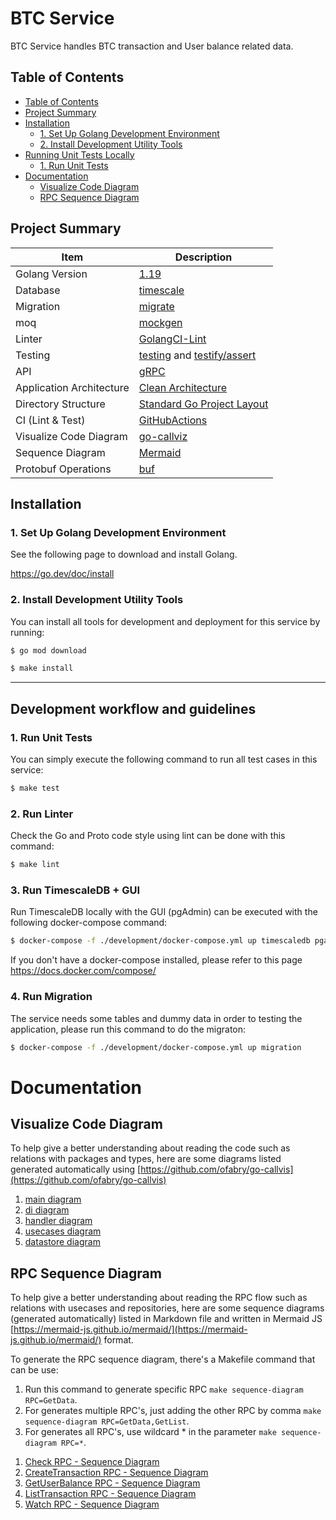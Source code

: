 # BTC Service

BTC Service handles BTC transaction and User balance related data.

## Table of Contents

<!-- @import "[TOC]" {cmd="toc" depthFrom=1 depthTo=6 orderedList=false} -->

<!-- code_chunk_output -->

- [Table of Contents](#table-of-contents)
- [Project Summary](#project-summary)
- [Installation](#installation)
    - [1. Set Up Golang Development Environment](#1-set-up-golang-development-environment)
    - [2. Install Development Utility Tools](#2-install-development-utility-tools)
- [Running Unit Tests Locally](#running-unit-tests-locally)
    - [1. Run Unit Tests](#2-run-unit-tests)
- [Documentation](#documentation)
  - [Visualize Code Diagram](#visualize-code-diagram)
  - [RPC Sequence Diagram](#rpc-sequence-diagram)

<!-- /code_chunk_output -->

## Project Summary

| Item                     | Description                                                                                                           |
|--------------------------|-----------------------------------------------------------------------------------------------------------------------|
| Golang Version           | [1.19](https://golang.org/doc/go1.19)                                                                                 |
| Database                 | [timescale](https://www.timescale.com)                                                                                |
| Migration                | [migrate](https://github.com/golang-migrate/migrate)                                                                  |
| moq                      | [mockgen](https://github.com/golang/mock)                                                                             |
| Linter                   | [GolangCI-Lint](https://github.com/golangci/golangci-lint)                                                            |
| Testing                  | [testing](https://golang.org/pkg/testing/) and [testify/assert](https://godoc.org/github.com/stretchr/testify/assert) |
| API                      | [gRPC](https://grpc.io/docs/tutorials/basic/go/)                                                                      |
| Application Architecture | [Clean Architecture](https://blog.cleancoder.com/uncle-bob/2012/08/13/the-clean-architecture.html)                    |
| Directory Structure      | [Standard Go Project Layout](https://github.com/golang-standards/project-layout)                                      |
| CI (Lint & Test)         | [GitHubActions](https://github.com/features/actions)                                                                  |
| Visualize Code Diagram   | [go-callviz](https://github.com/ofabry/go-callvis)                                                                    |
| Sequence Diagram         | [Mermaid](https://mermaid.js.org)                                                                                     |
| Protobuf Operations      | [buf](https://buf.build)                                                                                              |

## Installation

### 1. Set Up Golang Development Environment

See the following page to download and install Golang.

https://go.dev/doc/install

### 2. Install Development Utility Tools

You can install all tools for development and deployment for this service by running:

```sh
$ go mod download
```

```sh
$ make install
```

---

## Development workflow and guidelines

### 1. Run Unit Tests

You can simply execute the following command to run all test cases in this service:

```sh
$ make test
```

### 2. Run Linter

Check the Go and Proto code style using lint can be done with this command:

```sh
$ make lint
```

### 3. Run TimescaleDB + GUI

Run TimescaleDB locally with the GUI (pgAdmin) can be executed with the following docker-compose command:

```sh
$ docker-compose -f ./development/docker-compose.yml up timescaledb pgadmin
```

If you don't have a docker-compose installed, please refer to this page https://docs.docker.com/compose/

### 4. Run Migration

The service needs some tables and dummy data in order to testing the application, please run this command to do the migraton:

```sh
$ docker-compose -f ./development/docker-compose.yml up migration
```

# Documentation

## Visualize Code Diagram

To help give a better understanding about reading the code
such as relations with packages and types, here are some diagrams listed
generated automatically using [https://github.com/ofabry/go-callvis](https://github.com/ofabry/go-callvis)

<!-- start diagram doc -->
1. [main diagram](docs/diagrams/main.png)
2. [di diagram](docs/diagrams/di.png)
3. [handler diagram](docs/diagrams/handler.png)
4. [usecases diagram](docs/diagrams/usecases.png)
5. [datastore diagram](docs/diagrams/datastore.png)

<!-- end diagram doc -->

## RPC Sequence Diagram

To help give a better understanding about reading the RPC flow
such as relations with usecases and repositories, here are some sequence diagrams (generated automatically) listed in Markdown file and written in Mermaid JS [https://mermaid-js.github.io/mermaid/](https://mermaid-js.github.io/mermaid/) format.

To generate the RPC sequence diagram, there's a Makefile command that can be use:

1. Run this command to generate specific RPC `make sequence-diagram RPC=GetData`.
2. For generates multiple RPC's, just adding the other RPC by comma `make sequence-diagram RPC=GetData,GetList`.
3. For generates all RPC's, use wildcard * in the parameter `make sequence-diagram RPC=*`.

<!-- start rpc sequence diagram doc -->
1. [Check RPC - Sequence Diagram](docs/sequence-diagrams/rpc/check.md)
2. [CreateTransaction RPC - Sequence Diagram](docs/sequence-diagrams/rpc/create-transaction.md)
3. [GetUserBalance RPC - Sequence Diagram](docs/sequence-diagrams/rpc/get-user-balance.md)
4. [ListTransaction RPC - Sequence Diagram](docs/sequence-diagrams/rpc/list-transaction.md)
5. [Watch RPC - Sequence Diagram](docs/sequence-diagrams/rpc/watch.md)

<!-- end rpc sequence diagram doc -->
